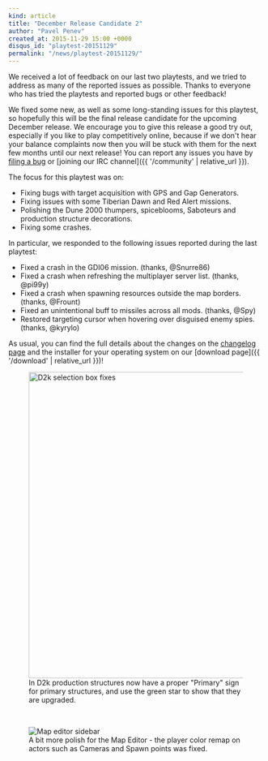 ```yaml
---
kind: article
title: "December Release Candidate 2"
author: "Pavel Penev"
created_at: 2015-11-29 15:00 +0000
disqus_id: "playtest-20151129"
permalink: "/news/playtest-20151129/"
---
```


We received a lot of feedback on our last two playtests, and we tried to address as many of the reported issues as possible.  Thanks to everyone who has tried the playtests and reported bugs or other feedback!

We fixed some new, as well as some long-standing issues for this playtest, so hopefully this will be the final release candidate for the upcoming December release.  We encourage you to give this release a good try out, especially if you like to play competitively online, because if we don't hear your balance complaints now then you will be stuck with them for the next few months until our next release!  You can report any issues you have by [filing a bug](https://bugs.openra.net) or [joining our IRC channel]({{ '/community' | relative_url }}).

The focus for this playtest was on:

* Fixing bugs with target acquisition with GPS and Gap Generators.
* Fixing issues with some Tiberian Dawn and Red Alert missions.
* Polishing the Dune 2000 thumpers, spiceblooms, Saboteurs and production structure decorations.
* Fixing some crashes.

In particular, we responded to the following issues reported during the last playtest:

* Fixed a crash in the GDI06 mission. (thanks, @Snurre86)
* Fixed a crash when refreshing the multiplayer server list. (thanks, @pi99y)
* Fixed a crash when spawning resources outside the map borders. (thanks, @Frount)
* Fixed an unintentional buff to missiles across all mods. (thanks, @Spy)
* Restored targeting cursor when hovering over disguised enemy spies. (thanks, @kyrylo)

As usual, you can find the full details about the changes on the [changelog page](https://github.com/OpenRA/OpenRA/wiki/Changelog/36203a1fdc608d380964485bac9d8671a5658983) and the installer for your operating system on our [download page]({{ '/download' | relative_url }})!

<figure>
  <img src="{{ '/images/news/20151129-d2k-production-decorations.webp' | relative_url }}" style="width: 604px" alt="D2k selection box fixes" />
  <figcaption>In D2k production structures now have a proper "Primary" sign for primary structures, and use the green star to show that they are upgraded.</figcaption>
</figure>
<br />
<figure>
  <img src="{{ '/images/news/20151129-editor-actor-remap.webp' | relative_url }}" alt="Map editor sidebar" />
  <figcaption>A bit more polish for the Map Editor - the player color remap on actors such as Cameras and Spawn points was fixed.</figcaption>
</figure>
